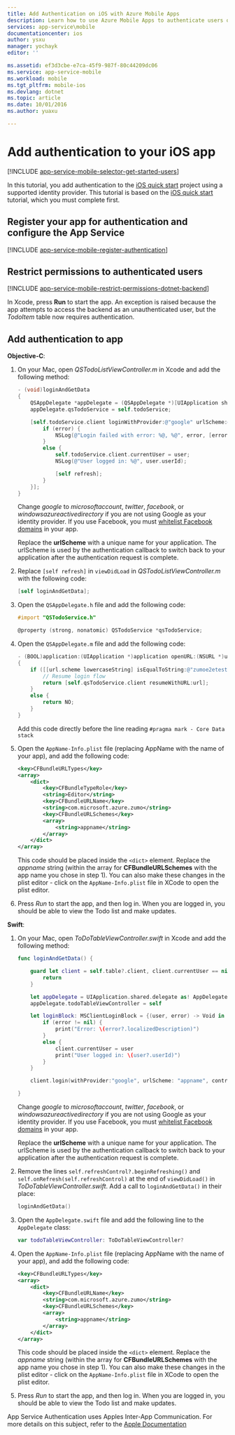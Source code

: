```yaml
---
title: Add Authentication on iOS with Azure Mobile Apps
description: Learn how to use Azure Mobile Apps to authenticate users of your iOS app through a variety of identity providers, including AAD, Google, Facebook, Twitter, and Microsoft.
services: app-service\mobile
documentationcenter: ios
author: ysxu
manager: yochayk
editor: ''

ms.assetid: ef3d3cbe-e7ca-45f9-987f-80c44209dc06
ms.service: app-service-mobile
ms.workload: mobile
ms.tgt_pltfrm: mobile-ios
ms.devlang: dotnet
ms.topic: article
ms.date: 10/01/2016
ms.author: yuaxu

---
```

# Add authentication to your iOS app
[!INCLUDE [app-service-mobile-selector-get-started-users](../../includes/app-service-mobile-selector-get-started-users.md)]

In this tutorial, you add authentication to the [iOS quick start] project using a supported identity provider. This tutorial is based on the [iOS quick start] tutorial, which you must complete first.

## <a name="register"></a>Register your app for authentication and configure the App Service
[!INCLUDE [app-service-mobile-register-authentication](../../includes/app-service-mobile-register-authentication.md)]

## <a name="permissions"></a>Restrict permissions to authenticated users
[!INCLUDE [app-service-mobile-restrict-permissions-dotnet-backend](../../includes/app-service-mobile-restrict-permissions-dotnet-backend.md)]

In Xcode, press **Run** to start the app. An exception is raised because the app attempts to access the
backend as an unauthenticated user, but the *TodoItem* table now requires authentication.

## <a name="add-authentication"></a>Add authentication to app
**Objective-C**:

1. On your Mac, open *QSTodoListViewController.m* in Xcode and add the following method:

    ```Objective-C
    - (void)loginAndGetData
    {
        QSAppDelegate *appDelegate = (QSAppDelegate *)[UIApplication sharedApplication].delegate;
        appDelegate.qsTodoService = self.todoService;

        [self.todoService.client loginWithProvider:@"google" urlScheme:@"appname" controller:self animated:YES completion:^(MSUser * _Nullable user, NSError * _Nullable error) {
            if (error) {
                NSLog(@"Login failed with error: %@, %@", error, [error userInfo]);
            }
            else {
                self.todoService.client.currentUser = user;
                NSLog(@"User logged in: %@", user.userId);

                [self refresh];
            }
        }];
    }
    ```

    Change *google* to *microsoftaccount*, *twitter*, *facebook*, or *windowsazureactivedirectory* if you
    are not using Google as your identity provider. If you use Facebook, you must [whitelist Facebook domains][1]
    in your app.

    Replace the **urlScheme** with a unique name for your application.  The urlScheme is used by the authentication
    callback to switch back to your application after the authentication request is complete.

2. Replace `[self refresh]` in `viewDidLoad` in *QSTodoListViewController.m* with the following code:

    ```Objective-C
    [self loginAndGetData];
    ```

3. Open the `QSAppDelegate.h` file and add the following code:

    ```Objective-C
    #import "QSTodoService.h"

    @property (strong, nonatomic) QSTodoService *qsTodoService;
    ```

4. Open the `QSAppDelegate.m` file and add the following code:

    ```Objective-C
    - (BOOL)application:(UIApplication *)application openURL:(NSURL *)url options:(NSDictionary<UIApplicationOpenURLOptionsKey,id> *)options
    {
        if ([[url.scheme lowercaseString] isEqualToString:@"zumoe2etestapp"]) {
            // Resume login flow
            return [self.qsTodoService.client resumeWithURL:url];
        }
        else {
            return NO;
        }
    }
    ```

   Add this code directly before the line reading `#pragma mark - Core Data stack`

5. Open the `AppName-Info.plist` file (replacing AppName with the name of your app), and add the following code:

    ```XML
    <key>CFBundleURLTypes</key>
    <array>
        <dict>
            <key>CFBundleTypeRole</key>
            <string>Editor</string>
            <key>CFBundleURLName</key>
            <string>com.microsoft.azure.zumo</string>
            <key>CFBundleURLSchemes</key>
            <array>
                <string>appname</string>
            </array>
        </dict>
    </array>
    ```

    This code should be placed inside the `<dict>` element.  Replace the _appname_ string (within the
    array for **CFBundleURLSchemes** with the app name you chose in step 1).  You can also make these
    changes in the plist editor - click on the `AppName-Info.plist` file in XCode to open the plist
    editor.

6. Press *Run* to start the app, and then log in. When you are logged in, you should be able to view
    the Todo list and make updates.

**Swift**:

1. On your Mac, open *ToDoTableViewController.swift* in Xcode and add the following method:

    ```swift
    func loginAndGetData() {

        guard let client = self.table?.client, client.currentUser == nil else {
            return
        }

        let appDelegate = UIApplication.shared.delegate as! AppDelegate
        appDelegate.todoTableViewController = self

        let loginBlock: MSClientLoginBlock = {(user, error) -> Void in
            if (error != nil) {
                print("Error: \(error?.localizedDescription)")
            }
            else {
                client.currentUser = user
                print("User logged in: \(user?.userId)")
            }
        }

        client.login(withProvider:"google", urlScheme: "appname", controller: self, animated: true, completion: loginBlock)

    }
    ```

    Change *google* to *microsoftaccount*, *twitter*, *facebook*, or *windowsazureactivedirectory* if you
    are not using Google as your identity provider. If you use Facebook, you must [whitelist Facebook domains][1]
    in your app.

    Replace the **urlScheme** with a unique name for your application.  The urlScheme is used by the authentication
    callback to switch back to your application after the authentication request is complete.


2. Remove the lines `self.refreshControl?.beginRefreshing()` and `self.onRefresh(self.refreshControl)` at the
    end of `viewDidLoad()` in *ToDoTableViewController.swift*. Add a call to `loginAndGetData()` in their place:

    ```swift
    loginAndGetData()
    ```

3. Open the `AppDelegate.swift` file and add the following line to the `AppDelegate` class:

    ```swift
    var todoTableViewController: ToDoTableViewController?
    ```

4. Open the `AppName-Info.plist` file (replacing AppName with the name of your app), and add the following code:

    ```xml
    <key>CFBundleURLTypes</key>
    <array>
        <dict>
            <key>CFBundleURLName</key>
            <string>com.microsoft.azure.zumo</string>
            <key>CFBundleURLSchemes</key>
            <array>
                <string>appname</string>
            </array>
        </dict>
    </array>
    ```

    This code should be placed inside the `<dict>` element.  Replace the _appname_ string (within the
    array for **CFBundleURLSchemes** with the app name you chose in step 1).  You can also make these
    changes in the plist editor - click on the `AppName-Info.plist` file in XCode to open the plist
    editor.

5. Press *Run* to start the app, and then log in. When you are logged in, you should be able to view
    the Todo list and make updates.

App Service Authentication uses Apples Inter-App Communication.  For more details on this subject, refer
to the [Apple Documentation][2]
<!-- URLs. -->

[1]: https://developers.facebook.com/docs/ios/ios9#whitelist
[2]: https://developer.apple.com/library/content/documentation/iPhone/Conceptual/iPhoneOSProgrammingGuide/Inter-AppCommunication/Inter-AppCommunication.html
[Azure portal]: https://portal.azure.com

[iOS quick start]: app-service-mobile-ios-get-started.md

